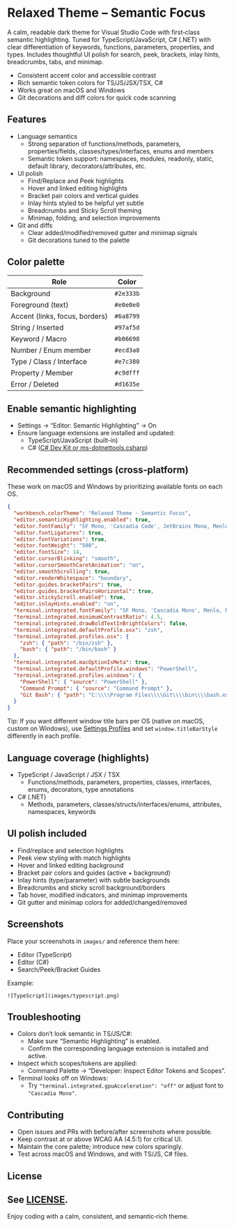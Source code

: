 # Relaxed Theme – Semantic Focus

A calm, readable dark theme for Visual Studio Code with first‑class semantic highlighting. Tuned for TypeScript/JavaScript, C# (.NET) with clear differentiation of keywords, functions, parameters, properties, and types. Includes thoughtful UI polish for search, peek, brackets, inlay hints, breadcrumbs, tabs, and minimap.

- Consistent accent color and accessible contrast
- Rich semantic token colors for TS/JS/JSX/TSX, C#
- Works great on macOS and Windows
- Git decorations and diff colors for quick code scanning

## Features

- Language semantics
  - Strong separation of functions/methods, parameters, properties/fields, classes/types/interfaces, enums and members
  - Semantic token support: namespaces, modules, readonly, static, default library, decorators/attributes, etc.
- UI polish
  - Find/Replace and Peek highlights
  - Hover and linked editing highlights
  - Bracket pair colors and vertical guides
  - Inlay hints styled to be helpful yet subtle
  - Breadcrumbs and Sticky Scroll theming
  - Minimap, folding, and selection improvements
- Git and diffs
  - Clear added/modified/removed gutter and minimap signals
  - Git decorations tuned to the palette

## Color palette

| Role | Color |
|---|---|
| Background | `#2e333b` |
| Foreground (text) | `#e0e0e0` |
| Accent (links, focus, borders) | `#6a8799` |
| String / Inserted | `#97af5d` |
| Keyword / Macro | `#b06698` |
| Number / Enum member | `#ecd3a8` |
| Type / Class / Interface | `#e7c380` |
| Property / Member | `#c9dfff` |
| Error / Deleted | `#d1635e` |

## Enable semantic highlighting
- Settings → “Editor: Semantic Highlighting” → On
- Ensure language extensions are installed and updated:
  - TypeScript/JavaScript (built-in)
  - C# ([C# Dev Kit or ms-dotnettools.csharp](https://marketplace.visualstudio.com/items?itemName=ms-dotnettools.csharp))

## Recommended settings (cross‑platform)

These work on macOS and Windows by prioritizing available fonts on each OS.

```json
{
  "workbench.colorTheme": "Relaxed Theme - Semantic Focus",
  "editor.semanticHighlighting.enabled": true,
  "editor.fontFamily": "SF Mono, 'Cascadia Code', JetBrains Mono, Menlo, Monaco, Consolas, 'Courier New', monospace",
  "editor.fontLigatures": true,
  "editor.fontVariations": true,
  "editor.fontWeight": "500",
  "editor.fontSize": 14,
  "editor.cursorBlinking": "smooth",
  "editor.cursorSmoothCaretAnimation": "on",
  "editor.smoothScrolling": true,
  "editor.renderWhitespace": "boundary",
  "editor.guides.bracketPairs": true,
  "editor.guides.bracketPairsHorizontal": true,
  "editor.stickyScroll.enabled": true,
  "editor.inlayHints.enabled": "on",
  "terminal.integrated.fontFamily": "SF Mono, 'Cascadia Mono', Menlo, Monaco, Consolas, 'Courier New', monospace",
  "terminal.integrated.minimumContrastRatio": 4.5,
  "terminal.integrated.drawBoldTextInBrightColors": false,
  "terminal.integrated.defaultProfile.osx": "zsh",
  "terminal.integrated.profiles.osx": {
    "zsh": { "path": "/bin/zsh" },
    "bash": { "path": "/bin/bash" }
  },
  "terminal.integrated.macOptionIsMeta": true,
  "terminal.integrated.defaultProfile.windows": "PowerShell",
  "terminal.integrated.profiles.windows": {
    "PowerShell": { "source": "PowerShell" },
    "Command Prompt": { "source": "Command Prompt" },
    "Git Bash": { "path": "C:\\\\Program Files\\\\Git\\\\bin\\\\bash.exe" }
  }
}
```

Tip: If you want different window title bars per OS (native on macOS, custom on Windows), use [Settings Profiles](https://code.visualstudio.com/docs/editor/profiles) and set `window.titleBarStyle` differently in each profile.

## Language coverage (highlights)

- TypeScript / JavaScript / JSX / TSX
  - Functions/methods, parameters, properties, classes, interfaces, enums, decorators, type annotations
- C# (.NET)
  - Methods, parameters, classes/structs/interfaces/enums, attributes, namespaces, keywords

## UI polish included

- Find/replace and selection highlights
- Peek view styling with match highlights
- Hover and linked editing background
- Bracket pair colors and guides (active + background)
- Inlay hints (type/parameter) with subtle backgrounds
- Breadcrumbs and sticky scroll background/borders
- Tab hover, modified indicators, and minimap improvements
- Git gutter and minimap colors for added/changed/removed

## Screenshots

Place your screenshots in `images/` and reference them here:

- Editor (TypeScript)
- Editor (C#)
- Search/Peek/Bracket Guides

Example:

```
![TypeScript](images/typescript.png)
```

## Troubleshooting

- Colors don’t look semantic in TS/JS/C#:
  - Make sure “Semantic Highlighting” is enabled.
  - Confirm the corresponding language extension is installed and active.
- Inspect which scopes/tokens are applied:
  - Command Palette → “Developer: Inspect Editor Tokens and Scopes”.
- Terminal looks off on Windows:
  - Try `"terminal.integrated.gpuAcceleration": "off"` or adjust font to `"Cascadia Mono"`.

## Contributing

- Open issues and PRs with before/after screenshots where possible.
- Keep contrast at or above WCAG AA (4.5:1) for critical UI.
- Maintain the core palette; introduce new colors sparingly.
- Test across macOS and Windows, and with TS/JS, C# files.

## License

See [LICENSE](./LICENSE).
---
Enjoy coding with a calm, consistent, and semantic‑rich theme.